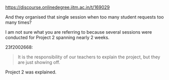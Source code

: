 https://discourse.onlinedegree.iitm.ac.in/t/169029

And they organised that single session when too many student requests too many times?</p>
</blockquote>
</aside>
<p>I am not sure what you are referring to because several sessions were conducted for Project 2 spanning nearly 2 weeks.</p>
<aside class="quote group-ds-students" data-post="310" data-topic="169029" data-username="23f2002668">
<div class="title">
<div class="quote-controls"></div>
 23f2002668:</div>
<blockquote>
<p>It is the responsibility of our teachers to explain the project, but they are just showing off.</p>
</blockquote>
</aside>
<p>Project 2 was explained.